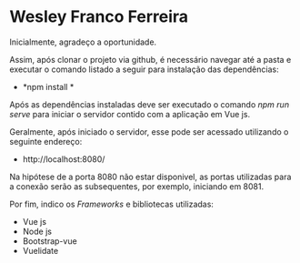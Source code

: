 # Wesley Franco Ferreira

Inicialmente, agradeço a oportunidade.

Assim, após clonar o projeto via github, é necessário navegar até a pasta e executar o comando listado a seguir para instalação das dependências:
- *npm install *

Após as dependências instaladas deve ser executado o comando *npm run serve* para iniciar o servidor contido com a aplicação em Vue js.

Geralmente, após iniciado o servidor, esse pode ser acessado utilizando o seguinte endereço:

- http://localhost:8080/

Na hipótese de a porta 8080 não estar disponivel, as portas utilizadas para a conexão serão as subsequentes, por exemplo, iniciando em 8081.

Por fim, indico os *Frameworks* e bibliotecas utilizadas: 
- Vue js
- Node js
- Bootstrap-vue
- Vuelidate

